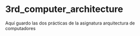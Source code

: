 # 3rd_computer_architecture
Aquí guardo las dos prácticas de la asignatura arquitectura de computadores 
